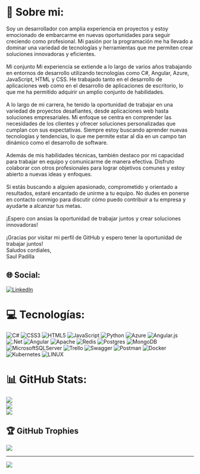 # 💫 Sobre mi:
Soy un desarrollador con amplia experiencia en proyectos y estoy emocionado de embarcarme en nuevas oportunidades para seguir creciendo como profesional. Mi pasión por la programación me ha llevado a dominar una variedad de tecnologías y herramientas que me permiten crear soluciones innovadoras y eficientes.<br><br>Mi conjunto Mi experiencia se extiende a lo largo de varios años trabajando en entornos de desarrollo utilizando tecnologías como C#, Angular, Azure, JavaScript, HTML y CSS. He trabajado tanto en el desarrollo de aplicaciones web como en el desarrollo de aplicaciones de escritorio, lo que me ha permitido adquirir un amplio conjunto de habilidades.<br><br>A lo largo de mi carrera, he tenido la oportunidad de trabajar en una variedad de proyectos desafiantes, desde aplicaciones web hasta soluciones empresariales. Mi enfoque se centra en comprender las necesidades de los clientes y ofrecer soluciones personalizadas que cumplan con sus expectativas. Siempre estoy buscando aprender nuevas tecnologías y tendencias, lo que me permite estar al día en un campo tan dinámico como el desarrollo de software.<br><br>Además de mis habilidades técnicas, también destaco por mi capacidad para trabajar en equipo y comunicarme de manera efectiva. Disfruto colaborar con otros profesionales para lograr objetivos comunes y estoy abierto a nuevas ideas y enfoques.<br><br>Si estás buscando a alguien apasionado, comprometido y orientado a resultados, estaré encantado de unirme a tu equipo. No dudes en ponerse en contacto conmigo para discutir cómo puedo contribuir a tu empresa y ayudarte a alcanzar tus metas.<br><br>¡Espero con ansias la oportunidad de trabajar juntos y crear soluciones innovadoras!<br><br>¡Gracias por visitar mi perfil de GitHub y espero tener la oportunidad de trabajar juntos!<br>Saludos cordiales,<br>Saul Padilla


## 🌐 Social:
[![LinkedIn](https://img.shields.io/badge/LinkedIn-%230077B5.svg?logo=linkedin&logoColor=white)](https://linkedin.com/in/saulpadilla) 

# 💻 Tecnologías:
![C#](https://img.shields.io/badge/c%23-%23239120.svg?style=for-the-badge&logo=c-sharp&logoColor=white) ![CSS3](https://img.shields.io/badge/css3-%231572B6.svg?style=for-the-badge&logo=css3&logoColor=white) ![HTML5](https://img.shields.io/badge/html5-%23E34F26.svg?style=for-the-badge&logo=html5&logoColor=white) ![JavaScript](https://img.shields.io/badge/javascript-%23323330.svg?style=for-the-badge&logo=javascript&logoColor=%23F7DF1E) ![Python](https://img.shields.io/badge/python-3670A0?style=for-the-badge&logo=python&logoColor=ffdd54) ![Azure](https://img.shields.io/badge/azure-%230072C6.svg?style=for-the-badge&logo=azure-devops&logoColor=white) ![Angular.js](https://img.shields.io/badge/angular.js-%23E23237.svg?style=for-the-badge&logo=angularjs&logoColor=white) ![.Net](https://img.shields.io/badge/.NET-5C2D91?style=for-the-badge&logo=.net&logoColor=white) ![Angular](https://img.shields.io/badge/angular-%23DD0031.svg?style=for-the-badge&logo=angular&logoColor=white) ![Apache](https://img.shields.io/badge/apache-%23D42029.svg?style=for-the-badge&logo=apache&logoColor=white) ![Redis](https://img.shields.io/badge/redis-%23DD0031.svg?style=for-the-badge&logo=redis&logoColor=white) ![Postgres](https://img.shields.io/badge/postgres-%23316192.svg?style=for-the-badge&logo=postgresql&logoColor=white) ![MongoDB](https://img.shields.io/badge/MongoDB-%234ea94b.svg?style=for-the-badge&logo=mongodb&logoColor=white) ![MicrosoftSQLServer](https://img.shields.io/badge/Microsoft%20SQL%20Sever-CC2927?style=for-the-badge&logo=microsoft%20sql%20server&logoColor=white) ![Trello](https://img.shields.io/badge/Trello-%23026AA7.svg?style=for-the-badge&logo=Trello&logoColor=white) ![Swagger](https://img.shields.io/badge/-Swagger-%23Clojure?style=for-the-badge&logo=swagger&logoColor=white) ![Postman](https://img.shields.io/badge/Postman-FF6C37?style=for-the-badge&logo=postman&logoColor=white) ![Docker](https://img.shields.io/badge/docker-%230db7ed.svg?style=for-the-badge&logo=docker&logoColor=white) ![Kubernetes](https://img.shields.io/badge/kubernetes-%23326ce5.svg?style=for-the-badge&logo=kubernetes&logoColor=white) ![LINUX](https://img.shields.io/badge/Linux-FCC624?style=for-the-badge&logo=linux&logoColor=black)
# 📊 GitHub Stats:
![](https://github-readme-stats.vercel.app/api?username=SaulPadilla6472&theme=tokyonight&hide_border=true&include_all_commits=false&count_private=false)<br/>
![](https://github-readme-streak-stats.herokuapp.com/?user=SaulPadilla6472&theme=tokyonight&hide_border=true)<br/>
![](https://github-readme-stats.vercel.app/api/top-langs/?username=SaulPadilla6472&theme=tokyonight&hide_border=true&include_all_commits=false&count_private=false&layout=compact)

## 🏆 GitHub Trophies
![](https://github-profile-trophy.vercel.app/?username=SaulPadilla6472&theme=tokyonight&no-frame=true&no-bg=true&margin-w=4)

---
[![](https://visitcount.itsvg.in/api?id=SaulPadilla6472&icon=0&color=0)](https://visitcount.itsvg.in)

<!-- Proudly created with GPRM ( https://gprm.itsvg.in ) -->
